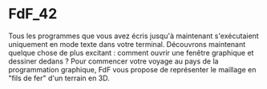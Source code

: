 # FdF_42
Tous les programmes que vous avez écris jusqu'à maintenant s'exécutaient uniquement en mode texte dans votre terminal. Découvrons maintenant quelque chose de plus excitant : comment ouvrir une fenêtre graphique et dessiner dedans ? Pour commencer votre voyage au pays de la programmation graphique, FdF vous propose de représenter le maillage en "fils de fer" d'un terrain en 3D. 
